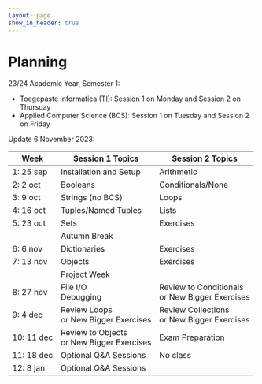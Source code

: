 ```yaml
---
layout: page
show_in_header: true
---
```

# Planning

23/24 Academic Year, Semester 1:

* Toegepaste Informatica (TI): Session 1 on Monday and Session 2 on Thursday
* Applied Computer Science (BCS): Session 1 on Tuesday and Session 2 on Friday

Update 6 November 2023: 

| Week | Session 1 Topics | Session 2 Topics |
| ---- | ------ | ------ |
| 1: 25 sep| Installation and Setup | Arithmetic |
| 2: 2 oct | Booleans | Conditionals/None |
| 3: 9 oct | Strings (no BCS) | Loops |
| 4: 16 oct | Tuples/Named Tuples | Lists |
| 5: 23 oct | Sets | Exercises |
|  | Autumn Break |  |
| 6: 6 nov | Dictionaries | Exercises |
| 7: 13 nov | Objects | Exercises |
|   | Project Week |  |
| 8: 27 nov | File I/O<br>Debugging| Review to Conditionals<br> or New Bigger Exercises |
| 9: 4 dec | Review Loops<br> or New Bigger Exercises | Review Collections<br> or New Bigger Exercises |
| 10: 11 dec | Review to Objects<br> or New Bigger Exercises | Exam Preparation |
| 11: 18 dec | Optional Q&A Sessions | No class |
| 12: 8 jan | Optional Q&A Sessions| |